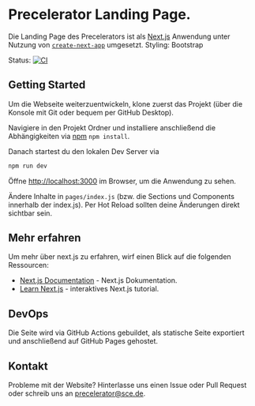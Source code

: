 # Precelerator Landing Page.

Die Landing Page des Precelerators ist als [Next.js](https://nextjs.org/) Anwendung unter Nutzung von [`create-next-app`](https://github.com/vercel/next.js/tree/canary/packages/create-next-app) umgesetzt. Styling: Bootstrap

Status: [![CI](https://github.com/Precelerator/precelerator.github.io/actions/workflows/main.yml/badge.svg)](https://github.com/Precelerator/precelerator.github.io/actions/workflows/main.yml)

## Getting Started

Um die Webseite weiterzuentwickeln, klone zuerst das Projekt (über die Konsole mit Git oder bequem per GitHub Desktop).

Navigiere in den Projekt Ordner und installiere anschließend die Abhängigkeiten via [npm](https://nodejs.org/en/)  ``` npm install ```.

Danach startest du den lokalen Dev Server via

```bash
npm run dev
```

Öffne [http://localhost:3000](http://localhost:3000) im Browser, um die Anwendung zu sehen.

Ändere Inhalte in `pages/index.js` (bzw. die Sections und Components innerhalb der index.js). Per Hot Reload sollten deine Änderungen direkt sichtbar sein.

## Mehr erfahren

Um mehr über next.js zu erfahren, wirf einen Blick auf die folgenden Ressourcen:

- [Next.js Documentation](https://nextjs.org/docs) - Next.js Dokumentation.
- [Learn Next.js](https://nextjs.org/learn) - interaktives Next.js tutorial.

## DevOps

Die Seite wird via GitHub Actions gebuildet, als statische Seite exportiert und anschließend auf GitHub Pages gehostet.

## Kontakt

Probleme mit der Website? Hinterlasse uns einen Issue oder Pull Request oder schreib uns an precelerator@sce.de.
